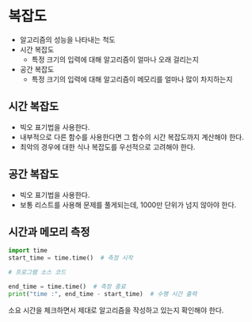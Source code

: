 # 복잡도

- 알고리즘의 성능을 나타내는 척도
- 시간 복잡도
  - 특정 크기의 입력에 대해 알고리즘이 얼마나 오래 걸리는지
- 공간 복잡도
  - 특정 크기의 입력에 대해 알고리즘이 메모리를 얼마나 많이 차지하는지

## 시간 복잡도

- 빅오 표기법을 사용한다.
- 내부적으로 다른 함수를 사용한다면 그 함수의 시간 복잡도까지 계산해야 한다.
- 최악의 경우에 대한 식나 복잡도를 우선적으로 고려해야 한다.

## 공간 복잡도

- 빅오 표기법을 사용한다.
- 보통 리스트를 사용해 문제를 풀게되는데, 1000만 단위가 넘지 않아야 한다.

## 시간과 메모리 측정

```python
import time
start_time = time.time()  # 측정 시작

# 프로그램 소스 코드

end_time = time.time()  # 측정 종료
print("time :", end_time - start_time)  # 수행 시간 출력 
```

소요 시간을 체크하면서 제대로 알고리즘을 작성하고 있는지 확인해야 한다.